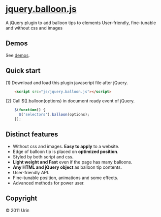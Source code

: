 # [jquery.balloon.js](//urin.github.com/jquery.balloon.js/)
A jQuery plugin to add balloon tips to elements User-friendly, fine-tunable and without css and images

Demos
------------------------
See [demos](//urin.github.com/jquery.balloon.js/).

Quick start
------------------------
(1) Download and load this plugin javascript file after jQuery.  
```html
    <script src="js/jquery.balloon.js"></script>
```

(2) Call $().balloon(options) in document ready event of jQuery.  

```javascript
    $(function() {
      $('selectors').balloon(options);
    });
```

Distinct features
------------------------
+ Without css and images. **Easy to apply** to a website.
+ Edge of balloon tip is placed on **optimized position**.
+ Styled by both script and css.
+ **Light weight and Fast** even if the page has many balloons.
+ **Any HTML and jQuery object** as balloon tip contents.
+ User-friendly API.
+ Fine-tunable position, animations and some effects.
+ Advanced methods for power user.

Copyright
------------------------
&copy; 2011 Urin
